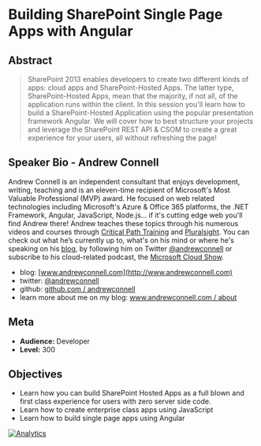 Building SharePoint Single Page Apps with Angular
=================================================

Abstract
--------
> SharePoint 2013 enables developers to create two different kinds of apps: cloud apps and SharePoint-Hosted Apps. The latter type, SharePoint-Hosted Apps, mean that the majority, if not all, of the application runs within the client. In this session you'll learn how to build a SharePoint-Hosted Application using the popular presentation framework Angular. We will cover how to best structure your projects and leverage the SharePoint REST API & CSOM to create a great experience for your users, all without refreshing the page!

Speaker Bio - Andrew Connell
----------------------------
Andrew Connell is an independent consultant that enjoys development, writing, teaching and is an eleven-time recipient of Microsoft's Most Valuable Professional (MVP) award. He focused on web related technologies including Microsoft's Azure & Office 365 platforms, the .NET Framework, Angular, JavaScript, Node.js... if it's cutting edge web you'll find Andrew there! 
Andrew teaches these topics through his numerous videos and courses through [Critical Path Training](http://www.CriticalPathTraining.com) and [Pluralsight](http://www.pluralsight.com/author/andrew-connell). You can check out what he’s currently up to, what's on his mind or where he's speaking on his [blog](http://www.andrewconnell.com), by following him on Twitter [@andrewconnell](http://www.twitter.com/andrewconnell) or subscribe to his cloud-related podcast, the [Microsoft Cloud Show](http://www.microsoftcloudshow.com). 
 
- blog: [www.andrewconnell.com](http://www.andrewconnell.com)
- twitter: [@andrewconnell](http://www.twitter.com/andrewconnell)
- github: [github.com / andrewconnell](http://github.com/andrewconnell)
- learn more about me on my blog: [www.andrewconnell.com / about](http://www.andrewconnell.com/About)


Meta
----
- **Audience:** Developer
- **Level:** 300

Objectives
----------
- Learn how you can build SharePoint Hosted Apps as a full blown and first class experience for users with zero server side code.
- Learn how to create enterprise class apps using JavaScript
- Learn how to build single page apps using Angular

[![Analytics](https://ga-beacon.appspot.com/UA-59889067-1/pres-sp15app-ng-spa/readme)](https://github.com/igrigorik/ga-beacon)
